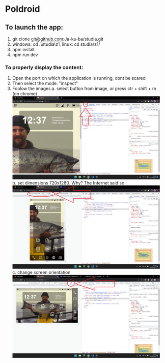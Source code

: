 # Poldroid

## To launch the app:
1. git clone git@github.com:Ja-ku-ba/studia.git
2. windows: cd .\studia\z1\, linux: cd studia/z1/
3. npm install
4. npm run dev

### To properly display the content:
1. Open the port on which the application is running, dont be scared
2. Then select the mode: "inspect"
3. Foolow the images
a. select button from image, or press ctr + shift + m (on chrome) 
 ![Zdjecie krok 1](readme_files/krok1.png)
b. set dimensions 720x1280. Why? The Internet said so
 ![Zdjecie krok 2](readme_files/krok2.png)
c. change screen orientation
 ![Zdjecie krok 3](readme_files/krok3.png)